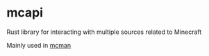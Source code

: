 # mcapi

Rust library for interacting with multiple sources related to Minecraft

Mainly used in [mcman](https://github.com/ParadigmMC/mcman)
